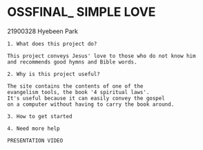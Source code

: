 # OSSFINAL_ SIMPLE LOVE

21900328 Hyebeen Park
```
1. What does this project do?

This project conveys Jesus' love to those who do not know him
and recommends good hymns and Bible words.
```

```
2. Why is this project useful?

The site contains the contents of one of the 
evangelism tools, the book '4 spiritual laws'.
It's useful because it can easily convey the gospel 
on a computer without having to carry the book around.
```

```
3. How to get started
```

```
4. Need more help
```

```
PRESENTATION VIDEO
```
